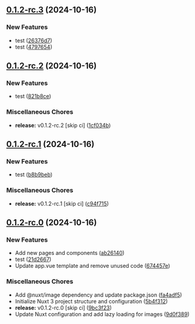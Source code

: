 ## [0.1.2-rc.3](https://github.com/KingTimer12/MYK-Desktop/compare/v0.1.2-rc.2...v0.1.2-rc.3) (2024-10-16)


### New Features

* test ([26376d7](https://github.com/KingTimer12/MYK-Desktop/commit/26376d7c6371759524c6cd14e58b03dd7d8dc245))
* test ([4797654](https://github.com/KingTimer12/MYK-Desktop/commit/4797654d32cb62eff838526ef571fa996a647db4))

## [0.1.2-rc.2](https://github.com/KingTimer12/MYK-Desktop/compare/v0.1.2-rc.1...v0.1.2-rc.2) (2024-10-16)


### New Features

* test ([821b8ce](https://github.com/KingTimer12/MYK-Desktop/commit/821b8ce27fe9e3abd117a911bb04a0cb79c18524))


### Miscellaneous Chores

* **release:** v0.1.2-rc.2 [skip ci] ([1cf034b](https://github.com/KingTimer12/MYK-Desktop/commit/1cf034b2e6ecc5e68c70c646668316d48f8fba75))

## [0.1.2-rc.1](https://github.com/KingTimer12/MYK-Desktop/compare/v0.1.2-rc.0...v0.1.2-rc.1) (2024-10-16)


### New Features

* test ([b8b9beb](https://github.com/KingTimer12/MYK-Desktop/commit/b8b9beb41f5dd917ce322cd7a36fa44373a10516))


### Miscellaneous Chores

* **release:** v0.1.2-rc.1 [skip ci] ([c94f715](https://github.com/KingTimer12/MYK-Desktop/commit/c94f715c9d8d74332ef25fb3861835fb034da1d0))

## [0.1.2-rc.0](https://github.com/KingTimer12/MYK-Desktop/compare/5b4f3121e991dfd6d87474a02d90f700cb2c48e5...v0.1.2-rc.0) (2024-10-16)


### New Features

* Add new pages and components ([ab26140](https://github.com/KingTimer12/MYK-Desktop/commit/ab26140fd68032dd49d0ed2f0e19d794c1e9a54a))
* test ([21d2667](https://github.com/KingTimer12/MYK-Desktop/commit/21d266797f7ad0e4162c14f1965e21ffe3fe2bc8))
* Update app.vue template and remove unused code ([674457e](https://github.com/KingTimer12/MYK-Desktop/commit/674457e934e9dac3f1758f2b5d108bd49ce3e513))


### Miscellaneous Chores

* Add @nuxt/image dependency and update package.json ([fa4adf5](https://github.com/KingTimer12/MYK-Desktop/commit/fa4adf51b5fb37d186cddf5418ba3c4cce4e9772))
* Initialize Nuxt 3 project structure and configuration ([5b4f312](https://github.com/KingTimer12/MYK-Desktop/commit/5b4f3121e991dfd6d87474a02d90f700cb2c48e5))
* **release:** v0.1.2-rc.0 [skip ci] ([9bc3f23](https://github.com/KingTimer12/MYK-Desktop/commit/9bc3f2312db6f89f1934d0cd55652319e44761d4))
* Update Nuxt configuration and add lazy loading for images ([9d0f389](https://github.com/KingTimer12/MYK-Desktop/commit/9d0f3897e26180d33d6f15623848b0a768109b8f))

